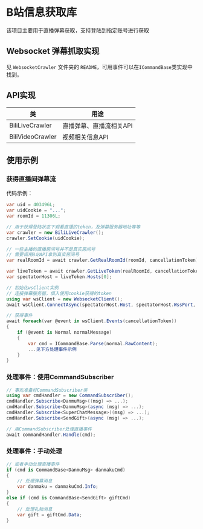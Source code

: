 # B站信息获取库
该项目主要用于直播弹幕获取，支持登陆到指定账号进行获取

## Websocket 弹幕抓取实现
见 `WebsocketCrawler` 文件夹的 `README`，可用事件可以在`ICommandBase`类实现中找到。

## API实现
| 类 | 用途
| - | - |
| BiliLiveCrawler | 直播弹幕、直播流相关API |
| BiliVideoCrawler | 视频相关信息API |

## 使用示例

### 获得直播间弹幕流
代码示例：
```csharp
var uid = 403496L;
var uidCookie = "...";
var roomId = 11306L;

// 用于获得登陆状态下观看直播的token，及弹幕服务器地址等等
var crawler = new BiliLiveCrawler();
crawler.SetCookie(uidCookie);

// 一些主播的直播房间号并不是真实房间号
// 需要调用B站API拿到真实房间号
var realRoomId = await crawler.GetRealRoomId(roomId, cancellationToken);

var liveToken = await crawler.GetLiveToken(realRoomId, cancellationToken);
var spectatorHost = liveToken.Hosts[0];

// 初始化wsClient实例
// 连接弹幕服务器，填入使用cookie获得的token
using var wsClient = new WebsocketClient();
await wsClient.ConnectAsync(spectatorHost.Host, spectatorHost.WssPort, roomId, uid, token, "wss", cancellationToken);

// 获得事件
await foreach(var @event in wsClient.Events(cancellationToken))
{
    if (@event is Normal normalMessage)
    {
        var cmd = ICommandBase.Parse(normal.RawContent);
        ...见下方处理事件示例
    }
}
```

### 处理事件：使用CommandSubscriber
```csharp
// 事先准备好CommandSubscriber类
using var cmdHandler = new CommandSubscriber();
cmdHandler.Subscribe<DanmuMsg>((msg) => ...);
cmdHandler.Subscribe<DanmuMsg>(async (msg) => ...);
cmdHandler.Subscribe<SuperChatMessage>((msg) => ...);
cmdHandler.Subscribe<SendGift>(async (msg) => ...);

// 用CommandSubscriber处理直播事件
await commandHandler.Handle(cmd);
```

### 处理事件：手动处理
```csharp
// 或者手动处理直播事件
if (cmd is CommandBase<DanmuMsg> danmakuCmd)
{
    // 处理弹幕消息
    var danmaku = danmakuCmd.Info;
}
else if (cmd is CommandBase<SendGift> giftCmd)
{
    // 处理礼物消息
    var gift = giftCmd.Data;
}
```

